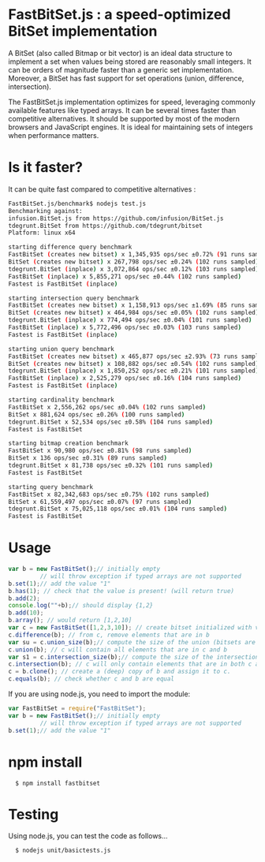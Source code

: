 # FastBitSet.js : a speed-optimized BitSet implementation

A BitSet  (also called Bitmap or bit vector) is an ideal data structure to implement a
set when values being stored are reasonably small integers. It can be orders of magnitude
faster than a generic set implementation. Moreover, a BitSet has fast support for set
operations (union, difference, intersection).

The FastBitSet.js implementation optimizes for speed, leveraging commonly available features
like typed arrays. It can be several times faster than competitive alternatives. It should be supported by most of the modern browsers and JavaScript
engines.  It is ideal for maintaining sets of integers when performance matters.


Is it faster?
===

It can be quite fast compared to competitive alternatives :

```bash
FastBitSet.js/benchmark$ nodejs test.js
Benchmarking against:
infusion.BitSet.js from https://github.com/infusion/BitSet.js
tdegrunt.BitSet from https://github.com/tdegrunt/bitset
Platform: linux x64

starting difference query benchmark
FastBitSet (creates new bitset) x 1,345,935 ops/sec ±0.72% (91 runs sampled)
BitSet (creates new bitset) x 267,798 ops/sec ±0.24% (102 runs sampled)
tdegrunt.BitSet (inplace) x 3,072,864 ops/sec ±0.12% (103 runs sampled)
FastBitSet (inplace) x 5,855,271 ops/sec ±0.44% (102 runs sampled)
Fastest is FastBitSet (inplace)

starting intersection query benchmark
FastBitSet (creates new bitset) x 1,158,913 ops/sec ±1.69% (85 runs sampled)
BitSet (creates new bitset) x 464,984 ops/sec ±0.05% (102 runs sampled)
tdegrunt.BitSet (inplace) x 774,494 ops/sec ±0.04% (101 runs sampled)
FastBitSet (inplace) x 5,772,496 ops/sec ±0.03% (103 runs sampled)
Fastest is FastBitSet (inplace)

starting union query benchmark
FastBitSet (creates new bitset) x 465,877 ops/sec ±2.93% (73 runs sampled)
BitSet (creates new bitset) x 108,882 ops/sec ±0.54% (102 runs sampled)
tdegrunt.BitSet (inplace) x 1,850,252 ops/sec ±0.21% (101 runs sampled)
FastBitSet (inplace) x 2,525,279 ops/sec ±0.16% (104 runs sampled)
Fastest is FastBitSet (inplace)

starting cardinality benchmark
FastBitSet x 2,556,262 ops/sec ±0.04% (102 runs sampled)
BitSet x 881,624 ops/sec ±0.26% (100 runs sampled)
tdegrunt.BitSet x 52,534 ops/sec ±0.58% (104 runs sampled)
Fastest is FastBitSet

starting bitmap creation benchmark
FastBitSet x 90,980 ops/sec ±0.81% (98 runs sampled)
BitSet x 136 ops/sec ±0.31% (89 runs sampled)
tdegrunt.BitSet x 81,738 ops/sec ±0.32% (101 runs sampled)
Fastest is FastBitSet

starting query benchmark
FastBitSet x 82,342,683 ops/sec ±0.75% (102 runs sampled)
BitSet x 61,559,497 ops/sec ±0.07% (97 runs sampled)
tdegrunt.BitSet x 75,025,118 ops/sec ±0.01% (104 runs sampled)
Fastest is FastBitSet
```

Usage
===

```javascript
var b = new FastBitSet();// initially empty
         // will throw exception if typed arrays are not supported
b.set(1);// add the value "1"
b.has(1); // check that the value is present! (will return true)
b.add(2);
console.log(""+b);// should display {1,2}
b.add(10);
b.array(); // would return [1,2,10]
var c = new FastBitSet([1,2,3,10]); // create bitset initialized with values 1,2,3,10
c.difference(b); // from c, remove elements that are in b
var su = c.union_size(b);// compute the size of the union (bitsets are unchanged)
c.union(b); // c will contain all elements that are in c and b
var s1 = c.intersection_size(b);// compute the size of the intersection (bitsets are unchanged)
c.intersection(b); // c will only contain elements that are in both c and b
c = b.clone(); // create a (deep) copy of b and assign it to c.
c.equals(b); // check whether c and b are equal
```

If you are using node.js, you need to import the module:

```javascript
var FastBitSet = require("FastBitSet");
var b = new FastBitSet();// initially empty
         // will throw exception if typed arrays are not supported
b.set(1);// add the value "1"
```
npm install
===

      $ npm install fastbitset

Testing
===

Using node.js, you can test the code as follows...

      $ nodejs unit/basictests.js



